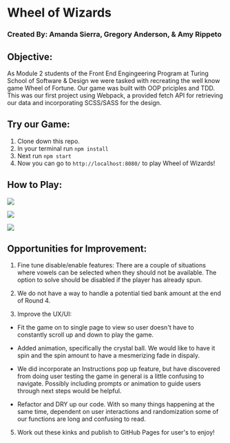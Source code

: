 # Wheel of Wizards

### Created By: Amanda Sierra, Gregory Anderson, & Amy Rippeto

## Objective:

As Module 2 students of the Front End Engingeering Program at Turing School of Software & Design we were tasked with recreating the well know game Wheel of Fortune. Our game was built with OOP priciples and TDD. This was our first project using Webpack, a provided fetch API for retrieving our data and incorporating SCSS/SASS for the design.

## Try our Game:

1. Clone down this repo.
2. In your terminal run ```npm install```
3. Next run ```npm start```
4. Now you can go to `http://localhost:8080/` to play Wheel of Wizards! 

## How to Play:

![](images/wizard2.png)

![](images/wizard1.png)

![](images/wizard3.png)


## Opportunities for Improvement:

1. Fine tune disable/enable features: There are a couple of situations where vowels can be selected when they should not be available. The option to solve should be disabled if the player has already spun.

2. We do not have a way to handle a potential tied bank amount at the end of Round 4.

3. Improve the UX/UI:

  - Fit the game on to single page to view so user doesn't have to constantly scroll up and down to play the game.

  - Added animation, specifically the crystal ball. We would like to have it spin and the spin amount to have a mesmerizing fade in dispaly. 

  - We did incorporate an Instructions pop up feature, but have discovered from doing user testing the game in general is a little confusing to navigate. Possibly including prompts or animation to guide users through next steps would be helpful.

  - Refactor and DRY up our code. With so many things happening at the same time, dependent on user interactions and randomization some of our functions are long and confusing to read.

5. Work out these kinks and publish to GitHub Pages for user's to enjoy!
